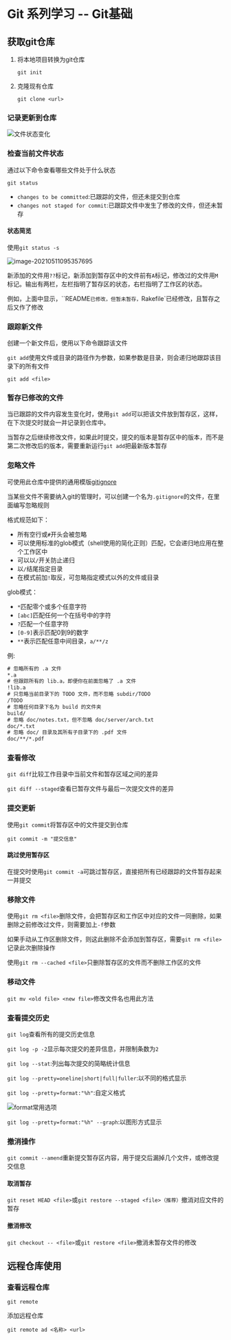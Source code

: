 # Git 系列学习 -- Git基础

## 获取git仓库

1. 将本地项目转换为git仓库

   ```shell
   git init
   ```

2. 克隆现有仓库

   ```shell
   git clone <url>
   ```

### 记录更新到仓库

![文件状态变化](https://gitee.com/Hami-Lemon/image-repo/raw/master/images/2021/05/25/20210525112714.png)

### 检查当前文件状态

通过以下命令查看哪些文件处于什么状态

```shell
git status
```

- `changes to be committed`:已跟踪的文件，但还未提交到仓库
- `changes not staged for commit`:已跟踪文件中发生了修改的文件，但还未暂存

#### 状态简览

使用`git status -s`

![image-20210511095357695](https://gitee.com/Hami-Lemon/image-repo/raw/master/images/2021/05/25/20210525112717.png)

新添加的文件用`??`标记，新添加到暂存区中的文件前有`A`标记，修改过的文件用`M`标记。输出有两栏，左栏指明了暂存区的状态，右栏指明了工作区的状态。

例如，上面中显示，``README`已修改，但暂未暂存，`Rakefile`已经修改，且暂存之后又作了修改

### 跟踪新文件

创建一个新文件后，使用以下命令跟踪该文件

`git add`使用文件或目录的路径作为参数，如果参数是目录，则会递归地跟踪该目录下的所有文件

```shell
git add <file>
```

### 暂存已修改的文件

当已跟踪的文件内容发生变化时，使用`git add`可以把该文件放到暂存区，这样，在下次提交时就会一并记录到仓库中。

当暂存之后继续修改文件，如果此时提交，提交的版本是暂存区中的版本，而不是第二次修改后的版本，需要重新运行`git add`把最新版本暂存

### 忽略文件

可使用此仓库中提供的通用模版[gitignore](https://github.com/github/gitignore)

当某些文件不需要纳入git的管理时，可以创建一个名为`.gitignore`的文件，在里面编写忽略规则

格式规范如下：

- 所有空行或`#`开头会被忽略
- 可以使用标准的glob模式（shell使用的简化正则）匹配，它会递归地应用在整个工作区中
- 可以以`/`开关防止递归
- 以`/`结尾指定目录
- 在模式前加`!`取反，可忽略指定模式以外的文件或目录

glob模式：

- `*`匹配零个或多个任意字符
- `[abc]`匹配任何一个在括号中的字符
- `?`匹配一个任意字符
- `[0-9]`表示匹配0到9的数字
- `**`表示匹配任意中间目录，`a/**/z`

例:

```txt
# 忽略所有的 .a 文件
*.a
# 但跟踪所有的 lib.a，即便你在前面忽略了 .a 文件
!lib.a
# 只忽略当前目录下的 TODO 文件，而不忽略 subdir/TODO
/TODO
# 忽略任何目录下名为 build 的文件夹
build/
# 忽略 doc/notes.txt，但不忽略 doc/server/arch.txt
doc/*.txt
# 忽略 doc/ 目录及其所有子目录下的 .pdf 文件
doc/**/*.pdf
```

### 查看修改

`git diff`比较工作目录中当前文件和暂存区域之间的差异

`git diff --staged`查看已暂存文件与最后一次提交文件的差异

### 提交更新

使用`git commit`将暂存区中的文件提交到仓库

`git commit -m "提交信息"`

#### 跳过使用暂存区

在提交时使用`git commit -a`可跳过暂存区，直接把所有已经跟踪的文件暂存起来一并提交

### 移除文件

使用`git rm <file>`删除文件，会把暂存区和工作区中对应的文件一同删除，如果删除之前修改过文件，则需要加上`-f`参数

如果手动从工作区删除文件，则这此删除不会添加到暂存区，需要`git rm <file>`记录此次删除操作

使用`git rm --cached <file>`只删除暂存区的文件而不删除工作区的文件

### 移动文件

`git mv <old file> <new file>`修改文件名也用此方法

### 查看提交历史

`git log`查看所有的提交历史信息

`git log -p -2`显示每次提交的差异信息，并限制条数为`2`

`git log --stat`:列出每次提交的简略统计信息

`git log --pretty=oneline|short|full|fuller`:以不同的格式显示

`git log --pretty=format:"%h"`:自定义格式

![format常用选项](https://gitee.com/Hami-Lemon/image-repo/raw/master/images/2021/05/25/20210525112649.png)

`git log --pretty=format:"%h" --graph`:以图形方式显示

### 撤消操作

`git commit --amend`重新提交暂存区内容，用于提交后漏掉几个文件，或修改提交信息

#### 取消暂存

`git reset HEAD <file>`或`git restore --staged <file>（推荐）`撤消对应文件的暂存

#### 撤消修改

`git checkout -- <file>`或`git restore <file>`撤消未暂存文件的修改

## 远程仓库使用

### 查看远程仓库

`git remote`

添加远程仓库

`git remote ad <名称> <url>`